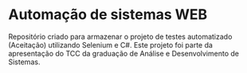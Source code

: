 # Automação de sistemas WEB
Repositório criado para armazenar o projeto de testes automatizado (Aceitação) utilizando Selenium e C#.
Este projeto foi parte da apresentação do TCC da graduação de Análise e Desenvolvimento de Sistemas.
